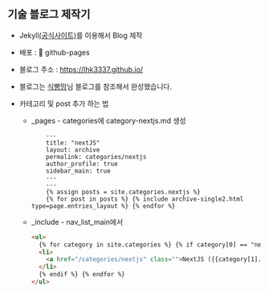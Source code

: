 ## 기술 블로그 제작기

- Jekyll[(공식사이트)](https://jekyllrb-ko.github.io/)를 이용해서 Blog 제작

- 배포 : 🚀 github-pages

- 블로그 주소 : https://lhk3337.github.io/

- 블로그는 [식빵맘](https://ansohxxn.github.io/blog/i-made-my-blog/)님 블로그를 참조해서 완성했습니다.

- 카테고리 및 post 추가 하는 법

  - \_pages - categories에 category-nextjs.md 생성

    ```
        ---
        title: "nextJS"
        layout: archive
        permalink: categories/nextjs
        author_profile: true
        sidebar_main: true
        ---
        ---
        {% assign posts = site.categories.nextjs %}
        {% for post in posts %} {% include archive-single2.html type=page.entries_layout %} {% endfor %}
    ```

  - \_include - nav_list_main에서

    ```html
    <ul>
      {% for category in site.categories %} {% if category[0] == "nextjs"%}
      <li>
        <a href="/categories/nextjs" class="">NextJS ({{category[1].size}})</a>
      </li>
      {% endif %} {% endfor %}
    </ul>
    ```
